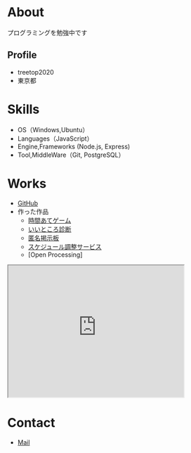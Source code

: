# About
プログラミングを勉強中です

## Profile
- treetop2020
- 東京都

# Skills
- OS（Windows,Ubuntu）
- Languages（JavaScript）
- Engine,Frameworks (Node.js, Express)
- Tool,MiddleWare（Git, PostgreSQL）

# Works
- [GitHub](https://github.com/treetop2020)
- 作った作品
  - [時間あてゲーム](https://progedu.github.io/intro-sample/js-object.html)
  - [いいところ診断](https://treetop2020.github.io/assessment/assessment.html)
  - [匿名掲示板](https://gentle-ridge-47938.herokuapp.com/posts)
  - [スケジュール調整サービス](https://quiet-inlet-37697.herokuapp.com/)
  - [Open Processing]
 <iframe src="https://www.openprocessing.org/sketch/955805/embed/" width="400" height="300"></iframe>
 
# Contact
- [Mail](mailto:programmmmming@gmail.com)


